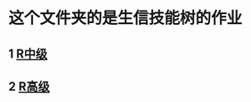 # 这个文件夹的是生信技能树的作业
## 1 [R中级](https://github.com/hyinli/biotree/blob/master/%E7%94%9F%E4%BF%A1%E6%8A%80%E8%83%BD%E6%A0%91R%E4%BD%9C%E4%B8%9A%E4%B8%AD%E7%BA%A7)
## 2 [R高级](https://github.com/hyinli/biotree/blob/master/%E7%94%9F%E4%BF%A1%E6%8A%80%E8%83%BD%E6%A0%91R%E4%BD%9C%E4%B8%9A%E9%AB%98%E7%BA%A7)
